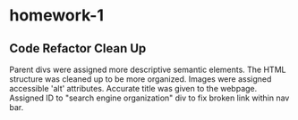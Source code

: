 # homework-1

## Code Refactor Clean Up

Parent divs were assigned more descriptive semantic elements. The HTML structure was cleaned up to be more organized. Images were assigned accessible 'alt' attributes. Accurate title was given to the webpage. Assigned ID to "search engine organization" div to fix broken link within nav bar.